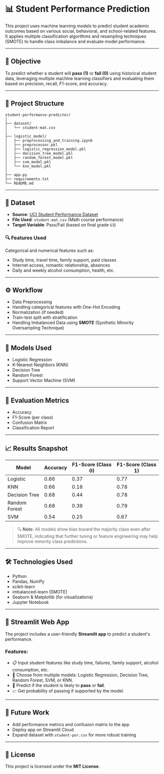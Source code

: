 # 📊 Student Performance Prediction

This project uses machine learning models to predict student academic outcomes based on various social, behavioral, and school-related features. It applies multiple classification algorithms and resampling techniques (SMOTE) to handle class imbalance and evaluate model performance.

---

## 🧠 Objective

To predict whether a student will **pass (1)** or **fail (0)** using historical student data, leveraging multiple machine learning classifiers and evaluating them based on precision, recall, F1-score, and accuracy.

---

## 📂 Project Structure

```
student-performance-predictor/
│
├── dataset/
│   └── student-mat.csv
│
├── logistic_model/
│   ├── preprocessing_and_training.ipynb
│   ├── preprocessor.pkl
│   ├── logistic_regression_model.pkl
│   ├── decision_tree_model.pkl
│   ├── random_forest_model.pkl
│   ├── svm_model.pkl
│   └── knn_model.pkl
│
├── app.py
├── requirements.txt
└── README.md
```

---


## 📁 Dataset

- **Source**: [UCI Student Performance Dataset](https://archive.ics.uci.edu/dataset/320/student+performance)
- **File Used**: `student-mat.csv` (Math course performance)
- **Target Variable**: Pass/Fail (based on final grade `G3`)

### 🔍 Features Used
Categorical and numerical features such as:
- Study time, travel time, family support, paid classes  
- Internet access, romantic relationship, absences  
- Daily and weekly alcohol consumption, health, etc.

---

## ⚙️ Workflow

- Data Preprocessing  
- Handling categorical features with One-Hot Encoding  
- Normalization (if needed)  
- Train-test split with stratification  
- Handling Imbalanced Data using **SMOTE** (Synthetic Minority Oversampling Technique)  

---

## 🤖 Models Used

- Logistic Regression  
- K-Nearest Neighbors (KNN)  
- Decision Tree  
- Random Forest  
- Support Vector Machine (SVM)  

---

## 📐 Evaluation Metrics

- Accuracy  
- F1-Score (per class)  
- Confusion Matrix  
- Classification Report  

---

## 📈 Results Snapshot

| Model           | Accuracy | F1-Score (Class 0) | F1-Score (Class 1) |
|-----------------|----------|--------------------|--------------------|
| Logistic        | 0.66     | 0.37               | 0.77               |
| KNN             | 0.66     | 0.18               | 0.78               |
| Decision Tree   | 0.68     | 0.44               | 0.78               |
| Random Forest   | 0.68     | 0.39               | 0.79               |
| SVM             | 0.54     | 0.25               | 0.67               |

> 🔍 **Note**: All models show bias toward the majority class even after SMOTE, indicating that further tuning or feature engineering may help improve minority class predictions.

---

## 🛠️ Technologies Used

- Python  
- Pandas, NumPy  
- scikit-learn  
- imbalanced-learn (SMOTE)  
- Seaborn & Matplotlib (for visualizations)  
- Jupyter Notebook  

---

## 🚀 Streamlit Web App

The project includes a user-friendly **Streamlit app** to predict a student's performance.

### Features:
- 📋 Input student features like study time, failures, family support, alcohol consumption, etc.
- 🔄 Choose from multiple models: Logistic Regression, Decision Tree, Random Forest, SVM, or KNN.
- 🎯 Predict if the student is likely to **pass** or **fail**.
- 📈 Get probability of passing if supported by the model.

---


## 📌 Future Work
- Add performance metrics and confusion matrix to the app
- Deploy app on Streamlit Cloud
- Expand dataset with `student-por.csv` for more robust training

  
---

## 📄 License

This project is licensed under the **MIT License**.
